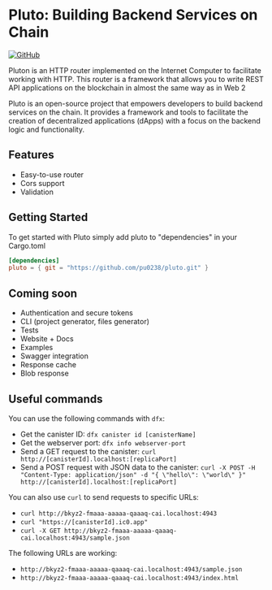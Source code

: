 # Pluto: Building Backend Services on Chain

<a href="https://github.com/pu0238/pluto" target="_new">
    <img src="https://img.shields.io/badge/GitHub-pu0238/pluto-blue.svg" alt="GitHub">
</a>

Pluton is an HTTP router implemented on the Internet Computer to facilitate working with HTTP. This router is a framework that allows you to write REST API applications on the blockchain in almost the same way as in Web 2

Pluto is an open-source project that empowers developers to build backend services on the chain. It provides a framework and tools to facilitate the creation of decentralized applications (dApps) with a focus on the backend logic and functionality.

## Features
- Easy-to-use router
- Cors support
- Validation
## Getting Started

To get started with Pluto simply add pluto to "dependencies" in your Cargo.toml

``` toml
[dependencies]
pluto = { git = "https://github.com/pu0238/pluto.git" }
```

## Coming soon
- Authentication and secure tokens
- CLI (project generator, files generator)
- Tests
- Website + Docs
- Examples
- Swagger integration
- Response cache
- Blob response


## Useful commands

You can use the following commands with `dfx`:

- Get the canister ID: `dfx canister id [canisterName]`
- Get the webserver port: `dfx info webserver-port`
- Send a GET request to the canister: `curl http://[canisterId].localhost:[replicaPort]`
- Send a POST request with JSON data to the canister: `curl -X POST -H "Content-Type: application/json" -d "{ \"hello\": \"world\" }" http://[canisterId].localhost:[replicaPort]`

You can also use `curl` to send requests to specific URLs:

- `curl http://bkyz2-fmaaa-aaaaa-qaaaq-cai.localhost:4943`
- `curl "https://[canisterId].ic0.app"`
- `curl -X GET http://bkyz2-fmaaa-aaaaa-qaaaq-cai.localhost:4943/sample.json`

The following URLs are working:

- `http://bkyz2-fmaaa-aaaaa-qaaaq-cai.localhost:4943/sample.json`
- `http://bkyz2-fmaaa-aaaaa-qaaaq-cai.localhost:4943/index.html`